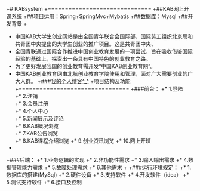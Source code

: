 +# KABsystem
 +==============================
 +##KAB网上开课系统
 +##项目运用：Spring+SpringMvc+Mybatis
 +##数据库：Mysql
 +##开发背景
 +
 +    中国KAB大学生创业网站是由全国青年联合会国际部、国际劳工组织北京局和共青团中央提出的大学生创业的推广项目。这是共青团中央、    
 +    全国青联通过国际合作推进中国创业教育发展的一项尝试，旨在吸收借鉴国际经验的基础上，探索出一条具有中国特色的创业教育之路。
 +    为了更好发展我国的创业教育需开发“中国KAB创业教育网”。
 +    中国KAB创业教育网由北航创业教育学院使用和管理，面对广大需要创业的广大人群。
 +###[我的个人博客^_^](http://blog.csdn.net/sinat_36183608 "my blog") 
 +项目结构及功能
 +================================
 +###前台：
 +*     1.登陆       
 +*     2.注销</br>
 +*     3.会员注册</br>
 +*     4.个人中心</br> 
 +*     5.新闻展示及评论</br>
 +*     6.KAB概况浏览</br>
 +*     7.KAB公告浏览</br>
 +*     8.KAB课程介绍浏览
 +*     9.创业资讯浏览
 +*     10.网上开班
 +
 +###后端：
 +*     1.业务逻辑的实现
 +*     2.非功能性需求
 +*     3.输入输出需求
 +*     4.数据管理能力需求
 +*     5.故障处理需求
 +*     6.其他需求
 +
 +###运行环境规定： 
 +*     1.数据库的搭建(MySql)
 +*     2.硬件设备
 +*     3.支持软件
 +*     4.开发软件（idea）
 +*     5.测试支持软件
 +*     6.接口及控制
